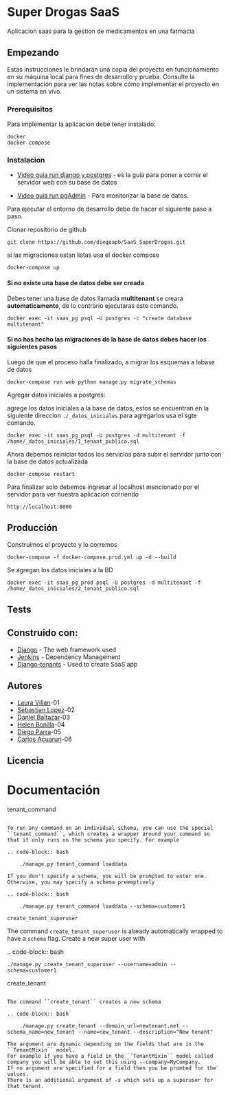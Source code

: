 # Super Drogas SaaS

Aplicacion saas para la gestion de medicamentos en una fatmacia

## Empezando

Estas instrucciones le brindarán una copia del proyecto en funcionamiento en su máquina local para fines de desarrollo y prueba. Consulte la implementación para ver las notas sobre cómo implementar el proyecto en un sistema en vivo.

### Prerequisitos

Para implementar la aplicacion debe tener instalado:

```
docker
docker compose
```

### Instalacion

* [Video guia run django y postgres](https://drive.google.com/file/d/1is8GQPV8OirDKri0nduiNaRYXNkZySsc/view?usp=sharing) - es la guia para poner a correr el servidor web con su base de datos

* [Video guia run pgAdmin](https://drive.google.com/file/d/10g_Z-gAQm9-UfOscYdswJng74zJDKH4h/view?usp=sharing) - Para monitorizar la base de datos.


Para ejecutar el entorno de desarrollo debe de hacer el siguiente paso a paso.

Clonar repositorio de github

```
git clone https://github.com/diegoapb/SaaS_SuperDrogas.git
```
si las migraciones estan listas usa el docker compose

```
docker-compose up
```

#### Si no existe una base de datos debe ser creada ####

Debes tener una base de datos llamada **multitenant** se creara **automaticamente**, de lo contrario ejecutaras este comando.

```Sh
docker exec -it saas_pg psql -U postgres -c "create database multitenant"
```
#### Si no has hecho las migraciones de la base de datos debes hacer los siguientes pasos

Luego de que el proceso halla finalizado, a migrar los esquemas a labase de datos

```
docker-compose run web python manage.py migrate_schemas
```
Agregar datos iniciales a postgres:

agrege los datos iniciales a la base de datos, estos se encuentran en la siguiente direccion ``` ./_datos_iniciales ``` para agregarlos usa el sgte comando.

```
docker exec -it saas_pg psql -U postgres -d multitenant -f /home/_datos_iniciales/1_tenant_publico.sql
```
Ahora debemos reiniciar todos los servicios para subir el servidor junto con la base de datos actualizada

```
docker-compose restart
```

Para finalizar solo debemos ingresar al localhost mencionado por el servidor para ver nuestra aplicacion corriendo

```
http://localhost:8000
```


## Producción

Construimos el proyecto y lo corremos

```
docker-compose -f docker-compose.prod.yml up -d --build
```

Se agregan los datos iniciales a la BD

```
docker exec -it saas_pg_prod psql -U postgres -d multitenant -f /home/_datos_iniciales/2_tenant_publico.sql
```



## Tests

## Construido con:

* [Django](https://docs.djangoproject.com/en/2.2/) - The web framework used
* [Jenkins](https://jenkins.io/doc/) - Dependency Management
* [Django-tenants](https://django-tenants.readthedocs.io/en/latest/) - Used to create SaaS app

## Autores


* [Laura Villan](https://github.com/laura2398)-01
* [Sebastian Lopez](https://github.com/sebas119)-02
* [Daniel Baltazar](https://github.com/terbas1)-03
* [Helen Bonilla](https://github.com/HelenBonilla)-04
* [Diego Parra](https://github.com/Diegoapb)-05
* [Carlos Acuaruri]()-06

## Licencia


# Documentación

tenant_command
~~~~~~~~~~~~~~

To run any command on an individual schema, you can use the special ``tenant_command``, which creates a wrapper around your command so that it only runs on the schema you specify. For example

.. code-block:: bash

    ./manage.py tenant_command loaddata

If you don't specify a schema, you will be prompted to enter one. Otherwise, you may specify a schema preemptively

.. code-block:: bash

    ./manage.py tenant_command loaddata --schema=customer1

create_tenant_superuser
~~~~~~~~~~~~~~~~~~~~~~~

The command ``create_tenant_superuser`` is already automatically wrapped to have a ``schema`` flag. Create a new super user with

.. code-block:: bash

    ./manage.py create_tenant_superuser --username=admin --schema=customer1


create_tenant
~~~~~~~~~~~~~

The command ``create_tenant`` creates a new schema

.. code-block:: bash

    ./manage.py create_tenant --domain_url=newtenant.net --schema_name=new_tenant --name=new_tenant --description="New tenant"

The argument are dynamic depending on the fields that are in the ``TenantMixin`` model.
For example if you have a field in the ``TenantMixin`` model called company you will be able to set this using --company=MyCompany.
If no argument are specified for a field then you be promted for the values.
There is an additional argument of -s which sets up a superuser for that tenant.
